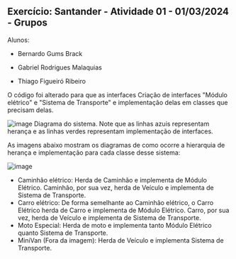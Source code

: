 ## Exercício: Santander - Atividade 01 - 01/03/2024 - Grupos

Alunos:

* Bernardo Gums Brack

* Gabriel Rodrigues Malaquias

* Thiago Figueiró Ribeiro

O código foi alterado para que as interfaces Criação de interfaces "Módulo elétrico" e "Sistema de Transporte" e implementação delas em classes que precisam delas.

![image](https://github.com/ThiagoFigueiroRibeiro/POOCarrosSantander/assets/8943388/0787154e-6bdb-4c3a-b2ef-3040fe345300)
Diagrama do sistema. Note que as linhas azuis representam herança e as linhas verdes representam implementação de interfaces.

As imagens abaixo mostram os diagramas de como ocorre a hierarquia de herança e implementação para cada classe desse sistema:

![image](https://github.com/ThiagoFigueiroRibeiro/POOCarrosSantander/assets/8943388/c56fd735-dc87-4d19-a6b1-cebeb18692ff)


* Caminhão elétrico: Herda de Caminhão e implementa de Módulo Elétrico. Caminhão, por sua vez, herda de Veículo e implementa de Sistema de Transporte.
* Carro elétrico: De forma semelhante ao Caminhão elétrico, o Carro Elétrico herda de Carro e implementa de Módulo Elétrico. Carro, por sua vez, herda de Veículo e implementa de Sistema de Transporte.
* Moto Especial: Herda de moto e implementa tanto Módulo Elétrico quanto Sistema de Transporte.
* MiniVan (Fora da imagem): Herda de Veículo e implementa Sistema de Transporte.

